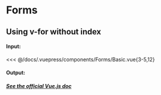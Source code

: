 # Forms

## Using v-for without index

#### Input:

<<< @/docs/.vuepress/components/Forms/Basic.vue{3-5,12}

#### Output:

<Forms-Basic />

##### [See the official Vue.js doc](uuuuuuuuu)